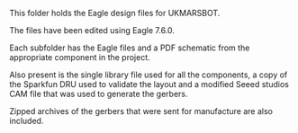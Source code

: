 This folder holds the Eagle design files for UKMARSBOT.

The files have been edited using Eagle 7.6.0.

Each subfolder has the Eagle files and a PDF schematic from the appropriate component in the project.

Also present is the single library file used for all the components, a copy of the Sparkfun DRU used to validate the layout and a modified Seeed studios CAM file that was used to generate the gerbers.

Zipped archives of the gerbers that were sent for manufacture are also included.
